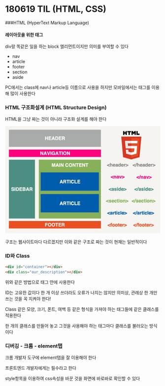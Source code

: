 # 180619 TIL (HTML, CSS)

###HTML (HyperText Markup Language)

#### 레이아웃을 위한 태그

div랑 똑같은 일을 하는 block 엘리먼트이지만 의미를 부여할 수 있다

- nav
- article
- footer
- section
- aside

PC에서는 class에 nav나 article등 이름으로 사용을 하지만 모바일에서는 태그를 이용해 많이 사용한다



### HTML 구조화설계 (HTML Structure Design)

HTML을 그냥 짜는 것이 아니라 구조화 설계를 해야 한다

<img src="./images/180619TIL/htmls.jpg">

구조는 웹사이트마다 다르겠지만 이와 같은 구조로 짜는 것이 현재는 일반적이다



### ID와 Class

```html
<div id="container"></div>
<div class="our_description"></div>
```

위와 같은 방법으로 태그 안에 사용한다

ID는 고유한 값이다 한 개 이상 쓰더라도 오류가 나지는 않지만 의미상, 관례상 한 개만 쓰는 것을 꼭 지켜야 한다!

Class 같은 모양, 크기, 폰트, 여백 등 같은 형식을 가져야 하는 태그들에 같은 클래스를 적용한다

한 개의 클래스를 만들어 놓고 그것을 사용해야 하는 태그마다 클래스를 불러오는 방식이다



### 디버깅 - 크롬 - element탭

크롬 개발자 도구에 element탭을 잘 이용해야 한다

프론트엔드 개발자에게는 필수라고 한다

style항목을 이용하여 css속성을 바꾼 것을 화면에 바로바로 확인할 수 있다